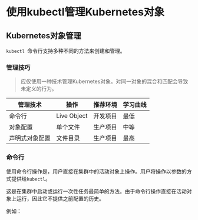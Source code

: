# 使用kubectl管理Kubernetes对象

## Kubernetes对象管理

`kubectl `命令行支持多种不同的方法来创建和管理。

### 管理技巧

> 应仅使用一种技术管理Kubernetes对象。对同一对象的混合和匹配会导致未定义的行为。



| 管理技术       | 操作        | 推荐环境 | 学习曲线 |
| -------------- | ----------- | -------- | -------- |
| 命令行         | Live Object | 开发项目 | 最低     |
| 对象配置       | 单个文件    | 生产项目 | 中等     |
| 声明式对象配置 | 文件目录    | 生产项目 | 最高     |

### 命令行

使用命令行操作是，用户直接在集群中的活动对象上操作。用户将操作以参数的方式提供给`kubectl`。

这是在集群中启动或运行一次性任务最简单的方法。由于命令行操作直接在活动对象上运行，因此它不提供之前配置的历史。

例如：


